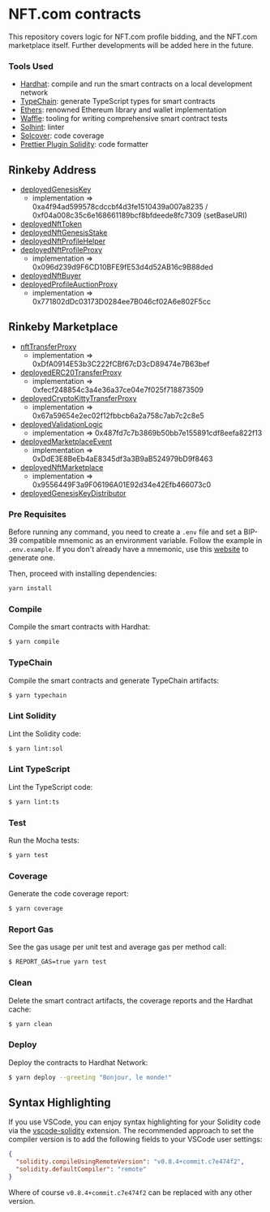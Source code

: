 # NFT.com contracts

This repository covers logic for NFT.com profile bidding, and the NFT.com marketplace itself. Further developments will be added here in the future.

### Tools Used

- [Hardhat](https://github.com/nomiclabs/hardhat): compile and run the smart contracts on a local development network
- [TypeChain](https://github.com/ethereum-ts/TypeChain): generate TypeScript types for smart contracts
- [Ethers](https://github.com/ethers-io/ethers.js/): renowned Ethereum library and wallet implementation
- [Waffle](https://github.com/EthWorks/Waffle): tooling for writing comprehensive smart contract tests
- [Solhint](https://github.com/protofire/solhint): linter
- [Solcover](https://github.com/sc-forks/solidity-coverage): code coverage
- [Prettier Plugin Solidity](https://github.com/prettier-solidity/prettier-plugin-solidity): code formatter

## Rinkeby Address

- [deployedGenesisKey](https://rinkeby.etherscan.io/address/0xbEeB7221B6058B9529e0bde13A072f17c63CD372)
  - implementation => 0xa4f94ad599578cdccbf4d3fe1510439a007a8235 / 0xf04a008c35c6e168661189bcf8bfdeede8fc7309 (setBaseURI)
- [deployedNftToken](https://rinkeby.etherscan.io/address/0x0F38751eA1bD10B373Cf9f61794426a251f43f99)
- [deployedNftGenesisStake](https://rinkeby.etherscan.io/address/0x3C35A978826A49Fb276357bFE0C489eD32940CCa)
- [deployedNftProfileHelper](https://rinkeby.etherscan.io/address/0x53055289B76640fb00bD2E9C63b3974810744B3E)
- [deployedNftProfileProxy](https://rinkeby.etherscan.io/address/0xaa7F30a10D3E259ae9B14308C77dFe5aA2f5D9Df)
  - implementation => 0x096d239d9F6CD10BFE9fE53d4d52AB16c9B88ded
- [deployedNftBuyer](https://rinkeby.etherscan.io/address/0xce04Ee11831899784598b221249C6609D8D8322F)
- [deployedProfileAuctionProxy](https://rinkeby.etherscan.io/address/0xc53884b5E8B9f29635D865FBBccFd7Baf103B6eC)
  - implementation => 0x771802dDc03173D0284ee7B046cf02A6e802F5cc

## Rinkeby Marketplace

- [nftTransferProxy](https://rinkeby.etherscan.io/address/0x2302004af147967a99449d36e12B4831Af99b23E)
  - implementation => 0xDfA0914E53b3C222fCBf67cD3cD89474e7B63bef
- [deployedERC20TransferProxy](https://rinkeby.etherscan.io/address/0xAF09BE1A161E85808199000269c252267c15690E)
  - implementation => 0xfecf248854c3a4e36a37ce04e7f025f718873509
- [deployedCryptoKittyTransferProxy](https://rinkeby.etherscan.io/address/0x20D02512FaAa170cB553E7B469af2a05856ef77C)
  - implementation => 0x67a59654e2ec02f12fbbcb6a2a758c7ab7c2c8e5
- [deployedValidationLogic](https://rinkeby.etherscan.io/address/0xce789D5C9DfDdEBA2AA87b37f2dE25e26a767023)
  - implementation => 0x487fd7c7b3869b50bb7e155891cdf8eefa822f13
- [deployedMarketplaceEvent](https://rinkeby.etherscan.io/address/0x8D42A1Af22ac1287aabFEb5D7BEEa956210Cf197)
  - implementation => 0xDdE3E8BeEb4aE8345df3a3B9aB524979bD9f8463
- [deployedNftMarketplace](https://rinkeby.etherscan.io/address/0xC6F83d1D6D5a2aC7EE034483F8Ebe29646467Db7)
  - implementation => 0x9556449F3a9F06196A01E92d34e42Efb466073c0
- [deployedGenesisKeyDistributor](https://rinkeby.etherscan.io/address/0x97e46FfEACfC60c9e50f635FE41f483036f269C9)

### Pre Requisites

Before running any command, you need to create a `.env` file and set a BIP-39 compatible mnemonic as an environment
variable. Follow the example in `.env.example`. If you don't already have a mnemonic, use this [website](https://iancoleman.io/bip39/) to generate one.

Then, proceed with installing dependencies:

```sh
yarn install
```

### Compile

Compile the smart contracts with Hardhat:

```sh
$ yarn compile
```

### TypeChain

Compile the smart contracts and generate TypeChain artifacts:

```sh
$ yarn typechain
```

### Lint Solidity

Lint the Solidity code:

```sh
$ yarn lint:sol
```

### Lint TypeScript

Lint the TypeScript code:

```sh
$ yarn lint:ts
```

### Test

Run the Mocha tests:

```sh
$ yarn test
```

### Coverage

Generate the code coverage report:

```sh
$ yarn coverage
```

### Report Gas

See the gas usage per unit test and average gas per method call:

```sh
$ REPORT_GAS=true yarn test
```

### Clean

Delete the smart contract artifacts, the coverage reports and the Hardhat cache:

```sh
$ yarn clean
```

### Deploy

Deploy the contracts to Hardhat Network:

```sh
$ yarn deploy --greeting "Bonjour, le monde!"
```

## Syntax Highlighting

If you use VSCode, you can enjoy syntax highlighting for your Solidity code via the
[vscode-solidity](https://github.com/juanfranblanco/vscode-solidity) extension. The recommended approach to set the
compiler version is to add the following fields to your VSCode user settings:

```json
{
  "solidity.compileUsingRemoteVersion": "v0.8.4+commit.c7e474f2",
  "solidity.defaultCompiler": "remote"
}
```

Where of course `v0.8.4+commit.c7e474f2` can be replaced with any other version.
